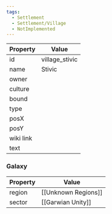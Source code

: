 ```yaml
---
tags:
  - Settlement
  - Settlement/Village
  - NotImplemented
---
```


| Property  | Value          |
| --------- | -------------- |
| id        | village_stivic |
| name      | Stivic         |
| owner     |                |
| culture   |                |
| bound     |                |
| type      |                |
| posX      |                |
| posY      |                |
| wiki link |                |
| text      |                |

### Galaxy
| Property | Value               |
| -------- | ------------------- |
| region   | [[Unknown Regions]] |
| sector   | [[Garwian Unity]]   |
